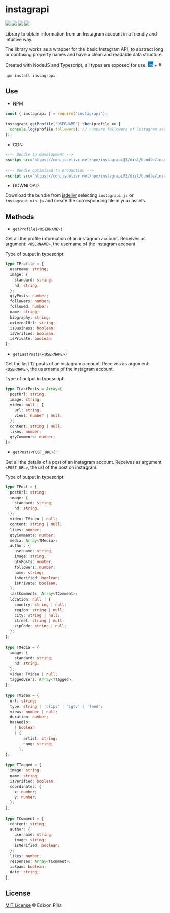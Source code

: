 # instagrapi

[![](https://img.shields.io/badge/Author-Edixon_Piña-blue.svg?&style=flat-square)](https://www.edixonalberto.com)
[![](https://img.shields.io/github/license/edixonalberto/instagrapi?style=flat-square)](./LICENSE)
[![](https://img.shields.io/npm/dw/instagrapi?color=%23CA0000&style=flat-square)](https://www.npmjs.com/package/instagrapi)
[![](https://data.jsdelivr.com/v1/package/npm/instagrapi/badge)](https://www.jsdelivr.com/package/npm/instagrapi?path=dist%2Fbundle)

Library to obtain information from an Instagram account in a friendly and intuitive way.

The library works as a wrapper for the basic Instagram API, to abstract long or confusing
property names and have a clean and readable data structure.

Created with NodeJS and Typescript, all types are exposed for use.
<img src="./.github/typescript.png" width="17px" alt="" /> + 💗

```sh
npm install instagrapi
```

## Use

- NPM

```js
const { instagrapi } = require('instagrapi');

instagrapi.getProfile('USERNAME').then(profile => {
  console.log(profile.followers); // numbers followers of instagram account
});
```

- CDN

```html
<!-- Bundle to development -->
<script src="https://cdn.jsdelivr.net/npm/instagrapi@3/dist/bundle/instagrapi.js"></script>

<!-- Bundle optimized to production -->
<script src="https://cdn.jsdelivr.net/npm/instagrapi@3/dist/bundle/instagrapi.min.js"></script>
```

- DOWNLOAD

Download the bundle from
[jsdelivr](https://www.jsdelivr.com/package/npm/instagrapi?path=dist%2Fbundle) selecting
`instagrapi.js` or `instagrapi.min.js` and create the corresponding file in your assets.

## Methods

- `getProfile(<USERNAME>)`

Get all the profile information of an instagram account. Receives as argument:
`<USERNAME>`, the username of the instagram account.

Type of output in typescript:

```ts
type TProfile = {
  username: string;
  image: {
    standard: string;
    hd: string;
  };
  qtyPosts: number;
  followers: number;
  followed: number;
  name: string;
  biography: string;
  externalUrl: string;
  isBusiness: boolean;
  isVerified: boolean;
  isPrivate: boolean;
};
```

- `getLastPosts(<USERNAME>)`

Get the last 12 posts of an instagram account. Receives as argument: `<USERNAME>`, the
username of the instagram account.

Type of output in typescript:

```ts
type TLastPosts = Array<{
  postUrl: string;
  image: string;
  video: null | {
    url: string;
    views: number | null;
  };
  content: string | null;
  likes: number;
  qtyComments: number;
}>;
```

- `getPost(<POST_URL>):`

Get all the details of a post of an instagram account. Receives as argument `<POST_URL>`,
the url of the post on instagram.

Type of output in typescript:

```ts
type TPost = {
  postUrl: string;
  image: {
    standard: string;
    hd: string;
  };
  video: TVideo | null;
  content: string | null;
  likes: number;
  qtyComments: number;
  media: Array<TMedia>;
  author: {
    username: string;
    image: string;
    qtyPosts: number;
    followers: number;
    name: string;
    isVerified: boolean;
    isPrivate: boolean;
  };
  lastComments: Array<TComment>;
  location: null | {
    country: string | null;
    region: string | null;
    city: string | null;
    street: string | null;
    zipCode: string | null;
  };
};

type TMedia = {
  image: {
    standard: string;
    hd: string;
  };
  video: TVideo | null;
  taggedUsers: Array<TTagged>;
};

type TVideo = {
  url: string;
  type: string | 'clips' | 'igtv' | 'feed';
  views: number | null;
  duration: number;
  hasAudio:
    | boolean
    | {
        artist: string;
        song: string;
      };
};

type TTagged = {
  image: string;
  name: string;
  isVerified: boolean;
  coordinates: {
    x: number;
    y: number;
  };
};

type TComment = {
  content: string;
  author: {
    username: string;
    image: string;
    isVerified: boolean;
  };
  likes: number;
  responses: Array<TComment>;
  isSpam: boolean;
  date: string;
};
```

## License

[MIT License](./LICENSE) &copy; Edixon Piña
